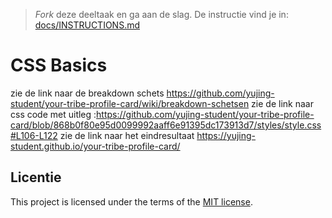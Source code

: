 > _Fork_ deze deeltaak en ga aan de slag. De instructie vind je in: [docs/INSTRUCTIONS.md](https://github.com/fdnd-task/your-tribe-css-basics/blob/main/docs/INSTRUCTIONS.md)

# CSS Basics

zie de link naar de breakdown schets https://github.com/yujing-student/your-tribe-profile-card/wiki/breakdown-schetsen
zie de link naar css code met uitleg :https://github.com/yujing-student/your-tribe-profile-card/blob/868b0f80e95d0099992aaff6e91395dc173913d7/styles/style.css#L106-L122
zie de link naar het eindresultaat https://yujing-student.github.io/your-tribe-profile-card/

## Licentie

This project is licensed under the terms of the [MIT license](./LICENSE).
